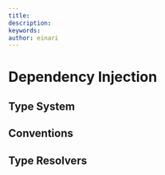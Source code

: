 ```yaml
---
title: 
description: 
keywords: 
author: einari
---
```


# Dependency Injection

## Type System

## Conventions

## Type Resolvers